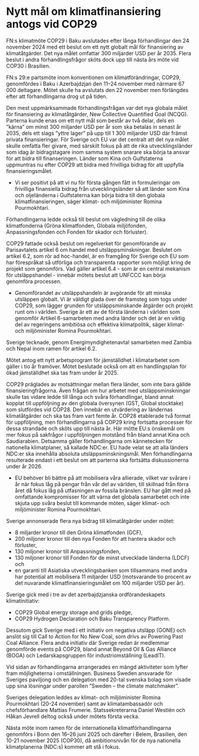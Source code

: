# Nytt mål om klimatfinansiering antogs vid COP29

FN:s klimatmöte COP29 i Baku avslutades efter långa förhandlingar den 24 november 2024 med ett beslut om ett nytt globalt mål för finansiering av klimatåtgärder. Det nya målet omfattar 300 miljarder USD per år 2035. Flera beslut i andra förhandlingsfrågor sköts dock upp till nästa års möte vid COP30 i Brasilien.

FN:s 29:e partsmöte inom konventionen om klimatförändringar, COP29, genomfördes i Baku i Azerbajdzjan den 11–24 november med närmare 67 000 deltagare. Mötet skulle ha avslutats den 22 november men förlängdes efter att förhandlingarna drog ut på tiden.

Den mest uppmärksammade förhandlingsfrågan var det nya globala målet för finansiering av klimatåtgärder, New Collective Quantified Goal (NCQG). Parterna kunde enas om ett nytt mål som består av två delar, dels en ”kärna” om minst 300 miljarder USD per år som ska betalas in senast år 2035, dels ett slags ”yttre lager” på upp till 1 300 miljarder USD där främst privata finansieringar. För Sverige och EU var det centralt att det nya målet skulle omfatta fler givare, med särskilt fokus på att de rika utvecklingsländer som idag är bidragstagare inom samma system snarare ska börja ta ansvar för att bidra till finanseringen. Länder som Kina och Gulfstaterna uppmuntras nu efter COP29 att bidra med frivilliga bidrag för att uppfylla finansieringsmålet.

- Vi ser positivt på att vi nu för första gången fått in formuleringar om frivilliga finansiella bidrag från utvecklingsländer så att länder som Kina och oljeländerna i Gulfstaterna kan börja bidra till den globala klimatfinansieringen, säger klimat- och miljöminister Romina Pourmokhtari.

Förhandlingarna ledde också till beslut om vägledning till de olika klimatfonderna (Gröna klimatfonden, Globala miljöfonden, Anpassningsfonden och Fonden för skador och förluster).

COP29 fattade också beslut om regelverket för genomförande av Parisavtalets artikel 6 om handel med utsläppsminskningar. Beslutet om artikel 6.2, som rör ad hoc-handel, är en framgång för Sverige och EU som har förespråkat så utförliga och transparenta rapporter som möjligt kring de projekt som genomförs. Vad gäller artikel 6.4 - som är en central mekanism för utsläppshandel - innebär mötets beslut att UNFCCC kan börja genomföra processen.

- Genomförandet av utsläppshandeln är avgörande för att minska utsläppen globalt. Vi är väldigt glada över de framsteg som togs under COP29, som lägger grunden för utsläppsminskande åtgärder och projekt runt om i världen. Sverige är ett av de första länderna i världen som genomför Artikel 6-samarbeten med andra länder och det är en viktig del av regeringens ambitiösa och effektiva klimatpolitik, säger klimat- och miljöminister Romina Pourmokhtari.

Sverige tecknade, genom Energimyndighetenavtal samarbeten med Zambia och Nepal inom ramen för artikel 6.2.

Mötet antog ett nytt arbetsprogram för jämställdhet i klimatarbetet som gäller i tio år framöver. Mötet beslutade också om att en handlingsplan för ökad jämställdhet ska tas fram under år 2025.

COP29 präglades av motsättningar mellan flera länder, som inte bara gällde finansieringfrågorna. Även frågan om hur arbetet med utsläppsminskningar skulle tas vidare ledde till långa och svåra förhandlingar, bland annat kopplat till uppföljning av den globala översynen (GST, Global stocktake) som slutfördes vid COP28. Den innebär en utvärdering av ländernas klimatåtgärder och ska tas fram vart femte år. COP28 etablerade två format för uppföljning, men förhandlingarna på COP29 kring fortsatta processer för dessa strandade och sköts upp till nästa år. Här mötte EU:s önskemål om mer fokus på sakfrågor i uppföljningen motstånd från bland annat Kina och Saudiarabien. Detsamma gäller förhandlingarna om kännetecken för nationella klimatplaner, så kallade NDC:er. EU hade velat se att alla länders NDC:er ska innehålla absoluta utsläppsminskningsmål. Men förhandlingarna resulterade endast i ett beslut om att parterna ska fortsätta diskussionerna under år 2026.

- EU behöver bli bättre på att mobilisera våra allierade, vilket var svårare i år när fokus låg på pengar från vår del av världen, till skillnad från förra året då fokus låg på utfasningen av fossila bränslen. EU har gått med på omfattande kompromisser för att värna det globala samarbetet och inte skjuta upp svåra beslut till kommande möten, säger klimat- och miljöminister Romina Pourmokhtari.

Sverige annonserade flera nya bidrag till klimatåtgärder under mötet:
- 8 miljarder kronor till den Gröna klimatfonden (GCF),
- 200 miljoner kronor till den nya Fonden för att hantera skador och förluster,
- 130 miljoner kronor till Anpassningsfonden,
- 130 miljoner kronor till Fonden för de minst utvecklade länderna (LDCF) och
- en garanti till Asiatiska utvecklingsbanken som tillsammans med andra har potential att mobilisera 11 miljarder USD (motsvarande tio procent av det nuvarande klimatfinansieringsmålet om 100 miljarder USD per år).

Sverige gick med i tre av det azerbajdzjanska ordförandeskapets klimatinitiativ:
- COP29 Global energy storage and grids pledge,
- COP29 Hydrogen Declaration och
Baku Transparency Platform.

Dessutom gick Sverige med i ett initiativ om negativa utsläpp (GONE) och anslöt sig till Call to Action for No New Coal, som drivs av Powering Past Coal Alliance. Flera andra initiativ där Sverige redan är medlemmar genomförde events på COP29, bland annat Beyond Oil & Gas Alliance (BOGA) och Ledarskapsgruppen för industriomställning (LeadIT).

Vid sidan av förhandlingarna arrangerades en mängd aktiviteter som lyfter fram möjligheterna i omställningen. Business Sweden ansvarade för Sveriges paviljong och en delegation med 20-tal svenska bolag som visade upp sina lösningar under parollen ”Sweden – the climate matchmaker”.

Sveriges delegation leddes av klimat- och miljöminister Romina Pourmokhtari (20-24 november) samt av klimatambassadör och chefsförhandlare Mattias Frumerie. Statssekreterarna Daniel Westlén och Håkan Jevrell deltog också under mötets första vecka.

Nästa möte inom ramen för de internationella klimatförhandlingarna genomförs i Bonn den 16–26 juni 2025 och därefter i Belem, Brasilien, den 10-21 november 2025 (COP30), då ambitionsnivån för de nya nationella klimatplanerna (NDC:s) kommer att stå i fokus.
